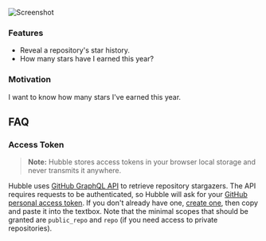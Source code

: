 ![Screenshot](https://i.loli.net/2018/04/06/5ac6740996ec9.png)

### Features
- Reveal a repository's star history.
- How many stars have I earned this year?

### Motivation

I want to know how many stars I've earned this year.

## FAQ

### Access Token

> **Note:** Hubble stores access tokens in your browser local storage and never transmits it anywhere.

Hubble uses [GitHub GraphQL API](https://developer.github.com/v4/) to retrieve repository stargazers. The API requires requests to be authenticated,
so Hubble will ask for your [GitHub personal access token](https://help.github.com/articles/creating-an-access-token-for-command-line-use).
If you don't already have one, [create one](https://github.com/settings/tokens/new), then copy and paste it into the textbox.
Note that the minimal scopes that should be granted are `public_repo` and `repo` (if you need access to private repositories).
